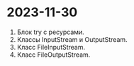 # 2023-11-30

1. Блок try с ресурсами.
2. Классы InputStream и OutputStream.
3. Класс FileInputStream.
4. Класс FileOutputStream.